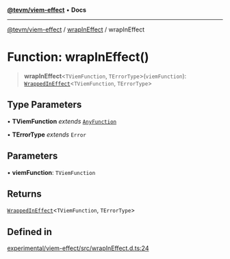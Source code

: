 [**@tevm/viem-effect**](../../README.md) • **Docs**

***

[@tevm/viem-effect](../../modules.md) / [wrapInEffect](../README.md) / wrapInEffect

# Function: wrapInEffect()

> **wrapInEffect**\<`TViemFunction`, `TErrorType`\>(`viemFunction`): [`WrappedInEffect`](../type-aliases/WrappedInEffect.md)\<`TViemFunction`, `TErrorType`\>

## Type Parameters

• **TViemFunction** *extends* [`AnyFunction`](../../types/type-aliases/AnyFunction.md)

• **TErrorType** *extends* `Error`

## Parameters

• **viemFunction**: `TViemFunction`

## Returns

[`WrappedInEffect`](../type-aliases/WrappedInEffect.md)\<`TViemFunction`, `TErrorType`\>

## Defined in

[experimental/viem-effect/src/wrapInEffect.d.ts:24](https://github.com/qbzzt/tevm-monorepo/blob/main/experimental/viem-effect/src/wrapInEffect.d.ts#L24)
